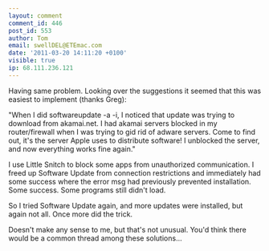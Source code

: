 ```yaml
---
layout: comment
comment_id: 446
post_id: 553
author: Tom
email: swellDEL@ETEmac.com
date: '2011-03-20 14:11:20 +0100'
visible: true
ip: 68.111.236.121
---
```

Having same problem. Looking over the suggestions it seemed that this was easiest to implement (thanks Greg):

"When I did softwareupdate -a -i, I noticed that update was trying to download from akamai.net. I had akamai servers blocked in my router/firewall when I was trying to gid rid of adware servers. Come to find out, it's the server Apple uses to distribute software! I unblocked the server, and now everything works fine again."

I use Little Snitch to block some apps from unauthorized communication. I freed up Software Update from connection restrictions and immediately had some success where the error msg had previously prevented installation. Some success. Some programs still didn't load.

So I tried Software Update again, and more updates were installed, but again not all. Once more did the trick.

Doesn't make any sense to me, but that's not unusual. You'd think there would be a common thread among these solutions...
